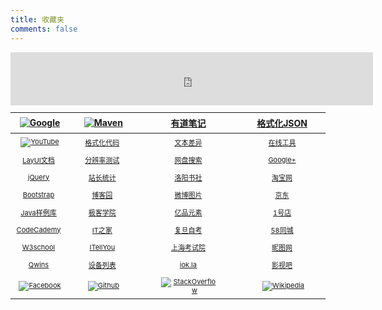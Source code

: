 ```yaml
---
title: 收藏夹
comments: false
---
```


<style>
.bdSug_app {display:none;}
.bdSug_wpr { border: 1px solid hsla(31, 15%, 50%, .25)!important;border-top: 0;}
.bdSug_wpr table td{font-size: 10px!important;padding-left: 7px!important;}

#万年历 {position:absolute; width: 540px;height: 380px; display:none;z-index:3;overflow:hidden; left:50%;top:50%; margin-left:-270px;margin-top:-188px;border-radius: 6px;border: 4px white solid;box-shadow: 0px 2px 40px grey;}
#音乐 {background-color:white; position:absolute; width: 340px;height: 235px; display:none;z-index:3;overflow:hidden; left:50%;top:50%;margin-left:-270px;margin-top:-188px; border-radius: 6px;border: 4px white solid;box-shadow: 0px 2px 40px grey;}
.背景 { display: none; height: 100%; width: 100%; position: fixed; _position: absolute; top: 0; z-index: 2; opacity: 0.3; filter: alpha(opacity=30); background-color: #000;}

<!--搜索框样式-->
#post aside > div > .content {    padding: 20px;}
#post aside > div > .content span {    padding: 10px;}
#post aside > div { margin-left: 15px; box-sizing: border-box; background-color: #ffffff; margin-bottom: 15px; box-sizing: border-box; border-radius: 2px;}
#post aside > div > .content {    color: #909090;    padding: 20px;    font-size: 1em;}
#post aside .avatar img { display: block; width: 100%; height: 185px; object-fit: cover; object-position: center center;}
#post aside .search form input {    background: #fff 8px 9px no-repeat url(data:image/png;base64,iVBORw0KGgoAAAANSUhEUgAAAA0AAAANCAYAAABy6%2BR8AAAACXBIWXMAAAsTAAALEwEAmpwYAAAAIGNIUk0AAG11AABzoAAA%2FN0AAINkAABw6AAA7GgAADA%2BAAAQkOTsmeoAAAESSURBVHjajNCxS9VRGMbxz71E4OwgoXPQxVEpXCI47%2BZqGP0LCoJO7UVD3QZzb3SwcHB7F3Uw3Zpd%2FAPCcJKG7Dj4u%2FK7Pwp94HDg5Xyf5z1Pr9YKImKANTzFXxzjU2ae6qhXaxURr%2FAFl9hHDy%2FwEK8z89sYVEp5gh84wMvMvGiSJ%2FEV85jNzLMR1McqfmN5BEBmnmMJFSvtpH7jdJiZv7q7Z%2BZPfMdcF6rN%2FT%2F1m2LGBkd4HhFT3dcRMY2FpskxaLNpayciHrWAGeziD7b%2BVfkithuTk8bkGa4wgWFmbrSTZOYeBvjc%2BucQj%2FEe6xHx4Taq1nrnKaW8K6XUUsrHWuvNevdRRLzFGwzvDbXAB9cDAHvhedDruuxSAAAAAElFTkSuQmCC);    padding: 7px 11px 7px 28px;    border-radius: 2px;    width: 100%;    box-sizing: border-box;    border: 1px solid rgba(178, 186, 194, 0.3);    outline: none;    font-size: 14px;}

<!--海词搜索框提示样式-->
.input-prompt-container {border: 4px solid #000;}
.input-prompt-container .hover {font-weight:bold; background-color: #DDD; }
.input-prompt-list {background-color: #FFF;height:280px!important; border: 1px solid hsla(31, 15%, 50%, .25);border-top: 0;}
.input-prompt-list dl {margin:0;font-size:10px; border-bottom: 1px dashed #e4e4e4;padding: 5px;}
.input-prompt-list dt {display: inline;font-weight: bold !important;margin-bottom: 2px}
.input-prompt-list dt b {font-size: 13px!important; color: #094;margin-right: 0.1rem}
.input-prompt-list dt span {color: #989898;font-weight: normal}
.input-prompt-list dd {color: #989898;margin-left: 10px}
.markdown-body a {color: #7B7B7B;}
.markdown-body a:hover {color: #f48024;}
table{display:table!important;font-size:11px;}
table th a{height: 45px;font-size:14px;}
table img {max-width: 90px!important; max-height: 35px!important; margin-left:4px; }
table th, table td { padding: 6px 0px!important;}
table tr td:first-child{ width:90px;}
table tr td a:hover{font-size:12px;}
</style>

<script src="https://tianqi.2345.com/js/jquery.js" type="text/javascript" charset="utf-8"></script>
<script>
$('section h1').remove();
</script>

<iframe allowtransparency="true" frameborder="0" scrolling="no" width="580" height="85" src="https://tianqi.2345.com/plugin/widget/index.htm?s=1&z=1&t=0&v=0&d=5&bd=0&k=&f=&q=1&e=1&a=1&c=58027&w=675&h=96&align=right"></iframe>

| [![Google]](https://www.google.com)|[![Maven]](http://mvnrepository.com)|[有道笔记]|[格式化JSON]|
|:---------------:|:---------------:|:---------------:|:---------------:|
|[![YouTube]](https://www.youtube.com)|[格式化代码]|[文本差异]|[在线工具]
|[LayUI文档]     |[分辨率测试]  |[网盘搜索]      |[Google+]
|[jQuery]       |[站长统计]     |[洛阳书社]     |[淘宝网]
|[Bootstrap]    |[博客园]       |[微博图片]     |[京东]
|[Java样例库]    |[极客学院]    |[亿品元素]      |[1号店]
|[CodeCademy]   |[IT之家]       |[复旦自考]     |[58同城]
|[W3school]     |[ITellYou]     |[上海考试院]   |[昵图网]
|[Qwins]        |[设备列表]     |[iok.la]       |[影视吧]
|[![Facebook]](https://www.facebook.com/)|[![Github]](https://github.com/yaodwwy)|[![StackOverflow]](https://stackoverflow.com)|[![Wikipedia]](https://wikipedia.org)


[Google]: https://static.gomro.cn/file/img/google.png "谷歌"
[YouTube]: https://static.gomro.cn/file/img/youtube.png "YouTube"
[Maven]: https://static.gomro.cn/file/img/maven.png "Maven"
[Yahoo]: https://static.gomro.cn/file/img/yahoo.png "Yahoo"
[StackOverflow]: https://static.gomro.cn/file/img/stack.png "StackOverflow"
[Wikipedia]: https://static.gomro.cn/file/img/wiki.jpg "Wikipedia"
[Github]: https://static.gomro.cn/file/img/github.png "Github"
[Facebook]: https://static.gomro.cn/file/img/facebook.png "Facebook"
[Twitter]: https://static.gomro.cn/file/img/twitter.jpg "Twitter"

[CodeCademy]: http://www.codecademy.com/learn/python
[极客学院]: http://wiki.jikexueyuan.com
[W3school]: http://www.w3school.com.cn
[Java样例库]: https://www.programcreek.com/java-api-examples
[博客园]: http://www.cnblogs.com
[Bootstrap]: http://v3.bootcss.com/css
[LayUI文档]: https://www.layui.com/doc/
[H5+]: http://www.html5plus.org/doc/h5p.html
[jQuery]: http://hemin.cn/jq
[51cto]: http://www.51cto.com
[在线工具]: https://tool.lu/tip/

[有道笔记]: http://note.youdao.com/web/file
[设备列表]: http://sunlogin.oray.com/console/remote
[站长统计]: http://tool.chinaz.com
[格式化代码]: http://web.chacuo.net/formathtml
[文本差异]: http://www.jq22.com/textDifference
[网盘搜索]: http://www.wangpansou.cn
[Qwins]: http://www.atuser.com
[分辨率测试]: http://testsize.com
[格式化JSON]: http://www.bejson.com
[微博图片]: http://sinaimg.cx
[盛天云盘]: http://pan.stnts.com
[iok.la]: http://yaoo.iok.la:9990

[ITellYou]: https://msdn.itellyou.cn
[昵图网]: http://www.nipic.com
[亿品元素]: http://www.epinv.com
[Google+]: https://plus.google.com
[电影]: http://www.dy2018.com/html/gndy/dyzz/index.html
[音乐]: http://www.9ku.com/fm
[凤凰]: http://www.tvyan.com/tai/fhzxt
[央视]: http://tv.cctv.com/live
[IT之家]: http://www.ithome.com
[CSDN]: http://ask.csdn.net
[新浪新闻]: http://news.sina.com.cn
[影视吧]: http://www.ysba.cc
[复旦自考]: http://www.cce.fudan.edu.cn
[上海考试院]: https://www.shmeea.edu.cn
[洛阳书社]: https://weidian.com/dynamic.html?userid=1170745491&wfr=wx_profile

[淘宝网]: http://www.taobao.com
[京东]: http://www.jd.com
[1号店]: http://www.yhd.com
[58同城]: http://www.58.com
[赶集网]: http://www.ganji.com


<script>
(function(){
    
    var aside = "<aside><div class='avatar'>"
            +"<a target='_blank' href='https://tianqi.2345.com/t/wxyt/wxyt.htm'>"
            +"<img src='https://tianqi.2345.com/t/wxyt/now.jpg?"+new Date().getTime()+"' alt='avatar'>"
            +"</a>"
            +"<div class='content'>"
            +"<span><a class='万年历' href='#万年历'>万年历</a></span>"
            +"<span><a class='音乐' href='#音乐'>随便听听</a></span>"
            +"</div>"
            +"</div>"
    
            +"<div class='search'>"
            +"<div class='content'>"
            +"<form action='//www.baidu.com/s' target='_blank' class='search-form'>"
            +"<input type='text' baiduSug='1' autocomplete='off' name='wd' placeholder='Baidu search'>"
            +"</form>"
            +"</div>"
            +"</div>"
    
            +"<div class='search'>"
            +"<div class='content'>"
            +"<form id='translateForm' action='//translate.google.cn' target='_blank' class='search-form'>"
            +"<input type='text' id='q' autocomplete='off' name='q' placeholder='Google translate'>"
            +"</form>"
            +"</div>"
            +"</div></aside>";
    $('#post').append(aside);
    
    $('#post').append("<div id='万年历'></div>");
    $('#post').append("<div id='音乐'></div>");
    $('#post').after("<div class='背景'></div>");
    
    <!-- 百度搜索框提示 -->
    var elem = document.createElement('script'); 
    elem.src = "https://www.baidu.com/js/opensug.js";
    elem.charset = "gbk";
    document.querySelector('html').appendChild(elem);
    
    
    $(".万年历").click(function (e) {
        $(".背景").fadeIn();
        if ($("#万年历").html()) {
            $("#万年历").fadeIn("fast")
        } else {
            $("#万年历").html("<iframe style=' margin:-137px 0px 0px -120px;' width='700' height='520' allowtransparency='true' frameborder='0' scrolling='no' src='https://www.baidu.com/baidu?word=%E4%B8%87%E5%B9%B4%E5%8E%86'></iframe>");
            $("#万年历").fadeIn("fast")
        }
        e ? e.stopPropagation() : event.cancelBubble = true
    });
    
    $(".音乐").click(function (e) {
        $(".背景").fadeIn();
        if ($("#音乐").html()) {
            $("#音乐").fadeIn("fast")
        } else {
            $("#音乐").html("<iframe frameborder='no' border='0' marginwidth='0' marginheight='0' width='330' height='110' src='//music.163.com/outchain/player?type=0&amp;id=111422234&amp;auto=1&amp;height=90'></iframe><iframe frameborder='no' border='0' marginwidth='0' marginheight='0' width='330' height='110' src='//music.163.com/outchain/player?type=0&amp;id=163088881&amp;auto=0&amp;height=90'></iframe>");
            $("#音乐").fadeIn("fast")
        }
        e ? e.stopPropagation() : event.cancelBubble = true
    });
        
    $(".背景").click(function () {
        $(".背景").fadeOut();
        $("#万年历").fadeOut();
        $("#音乐").fadeOut()
    });
    
})(jQuery, window, document);
</script>
<script src='/navi/inputPrompt.min.js' type='text/javascript'></script>
